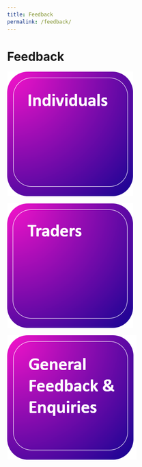 ```yaml
---
title: Feedback
permalink: /feedback/
---
```


# Feedback

[![Feedback Individual](/images/feedback-individual.png)](/feedback-individual/)

[![Feedback Traders](/images/feedback-traders.png)](/feedback-traders/)

[![Feedback General](/images/feedback-general.png)](/feedback-general/)